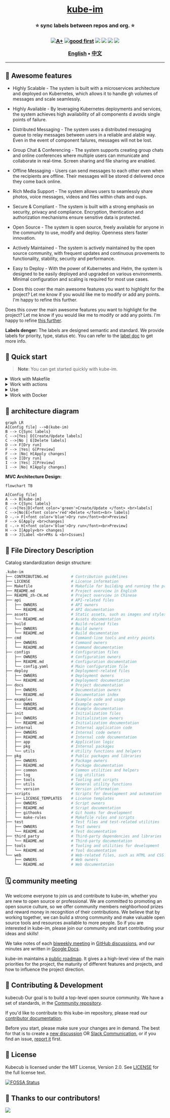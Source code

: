 <h1 align="center" style="border-bottom: none">
    <b>
        <a href="https://docker.nsddd.top">kube-im</a><br>
    </b>
</h1>
<h3 align="center" style="border-bottom: none">
      ⭐️  sync labels between repos and org.  ⭐️ <br>
<h3>


<p align=center>
<a href="https://goreportcard.com/report/github.com/kubecub/kube-im"><img src="https://goreportcard.com/badge/github.com/kubecub/kube-im" alt="A+"></a>
<a href="https://github.com/issues?q=org%kubecub+is%3Aissue+label%3A%22good+first+issue%22+no%3Aassignee"><img src="https://img.shields.io/github/issues/kubecub/kube-im/good%20first%20issue?logo=%22github%22" alt="good first"></a>
<a href="https://github.com/kubecub/kube-im"><img src="https://img.shields.io/github/stars/kubecub/kube-im.svg?style=flat&logo=github&colorB=deeppink&label=stars"></a>
<a href="https://join.slack.com/t/kubecub/shared_invite/zt-1se0k2bae-lkYzz0_T~BYh3rjkvlcUqQ"><img src="https://img.shields.io/badge/Slack-100%2B-blueviolet?logo=slack&amp;logoColor=white"></a>
<a href="https://github.com/kubecub/kube-im/blob/main/LICENSE"><img src="https://img.shields.io/badge/license-Apache--2.0-green"></a>
<a href="https://golang.org/"><img src="https://img.shields.io/badge/Language-Go-blue.svg"></a>
</p>

</p>

<p align="center">
    <a href="./README.md"><b>English</b></a> •
    <a href="./README_zh-CN.md"><b>中文</b></a>
</p>

</p>

----

## 🧩 Awesome features

+ Highly Scalable - The system is built with a microservices architecture and deployed on Kubernetes, which allows it to handle gh volumes of messages and scale seamlessly.

+ Highly Available - By leveraging Kubernetes deployments and services, the system achieves high availability of all components d avoids single points of failure.

+ Distributed Messaging - The system uses a distributed messaging queue to relay messages between users in a reliable and alable way. Even in the event of component failures, messages will not be lost.

+ Group Chat & Conferencing - The system supports creating group chats and online conferences where multiple users can mmunicate and collaborate in real-time. Screen sharing and file sharing are enabled.

+ Offline Messaging - Users can send messages to each other even when the recipients are offline. Their messages will be stored d delivered once they come back online. 

+ Rich Media Support - The system allows users to seamlessly share photos, voice messages, videos and files within chats and oups.  

+ Secure & Compliant - The system is built with a strong emphasis on security, privacy and compliance. Encryption, thentication and authorization mechanisms ensure sensitive data is protected. 

+ Open Source - The system is open source, freely available for anyone in the community to use, modify and deploy. Openness sters faster innovation.

+ Actively Maintained - The system is actively maintained by the open source community, with frequent updates and continuous provements to functionality, stability, security and performance.

+ Easy to Deploy - With the power of Kubernetes and Helm, the system is designed to be easily deployed and upgraded on various environments. Minimal configuration and scaling is required for most use cases.

+ Does this cover the main awesome features you want to highlight for the project? Let me know if you would like me to modify or add any points. I'm happy to refine this further.

Does this cover the main awesome features you want to highlight for the project? Let me know if you would like me to modify or add any points. I'm happy to refine [this further](https://github.com/kubecub/kube-im/issues/new/choose). 


**Labels denger:**
The labels are designed semantic and standard. We provide labels for priority, type, status etc. You can refer to the [label doc](https://github.com/kubecub/kube-im/labels) to get more info.


## 🛫 Quick start

> **Note**: You can get started quickly with kube-im.


<details>
  <summary>Work with Makefile</summary>

```bash
❯ make help    # show help
❯ make build   # build binary exporter and syncer
❯ echo 'export PATH=$PATH:/path/to/_output/platforms/linux/amd64/' | tee -a ~/.zshrc;source ~/.zshrc
```

</details>
<details>
  <summary>Work with actions</summary>

Actions provide handling of PR and issue.
We used the bot [🚀@kubbot](https://github.com/kubbot), It can detect issues in Chinese and translate them to English, and you can interact with it using the command `/comment`.

Comment in an issue:

```bash
❯ /intive
```

</details>
<details>
  <summary>Use</summary>

```bash
❯ ./_output/platforms/linux/amd64/
```

</details>
<details>
  <summary>Work with Docker</summary>

```bash
❯ make deploy
```

</details>


## 🕋 architecture diagram
```mermaid
graph LR
A[Config file] -->B(kube-im)
B --> C{Sync labels}
C -->|Yes| D[Create/Update labels] 
C -->|No | E[Delete labels]
D --> F[Dry run]
F --> |Yes| G[Preview]
F --> |No| H[Apply changes]
E --> I[Dry run]
I --> |Yes| J[Preview]
I --> |No| K[Apply changes]
```

**MVC Architecture Design:**
```mermaid
flowchart TB

A[Config file]
A --> B[kube-im]
B --> C{Sync labels}
C -->|Yes|D[<font color='green'>Create/Update </font> <br>labels]
C -->|No|E[<font color='red'>Delete </font><br> labels]  
D -.-> F[<font color='blue'>Dry run</font><br>Preview]
F --> G[Apply <br>changes]
E -.-> H[<font color='blue'>Dry run</font><br>Preview]
H --> I[Apply<br> changes]
B --> J[Label <br>PRs & <br>Issues]
```

## 🤖 File Directory Description

Catalog standardization design structure:

```bash
.kube-im
├── CONTRIBUTING.md          # Contribution guidelines
├── LICENSE                  # License information
├── Makefile                 # Makefile for building and running the project
├── README.md                # Project overview in English
├── README_zh-CN.md          # Project overview in Chinese
├── api                      # API-related files
│   ├── OWNERS               # API owners
│   └── README.md            # API documentation
├── assets                   # Static assets, such as images and stylesheets
│   └── README.md            # Assets documentation
├── build                    # Build-related files
│   ├── OWNERS               # Build owners
│   └── README.md            # Build documentation
├── cmd                      # Command-line tools and entry points
│   ├── OWNERS               # Command owners
│   └── README.md            # Command documentation
├── configs                  # Configuration files
│   ├── OWNERS               # Configuration owners
│   ├── README.md            # Configuration documentation
│   └── config.yaml          # Main configuration file
├── deploy                   # Deployment-related files
│   ├── OWNERS               # Deployment owners
│   └── README.md            # Deployment documentation
├── docs                     # Project documentation
│   ├── OWNERS               # Documentation owners
│   └── README.md            # Documentation index
├── examples                 # Example code and usage
│   ├── OWNERS               # Example owners
│   └── README.md            # Example documentation
├── init                     # Initialization files
│   ├── OWNERS               # Initialization owners
│   └── README.md            # Initialization documentation
├── internal                 # Internal application code
│   ├── OWNERS               # Internal code owners
│   ├── README.md            # Internal code documentation
│   ├── app                  # Application logic
│   ├── pkg                  # Internal packages
│   └── utils                # Utility functions and helpers
├── pkg                      # Public packages and libraries
│   ├── OWNERS               # Package owners
│   ├── README.md            # Package documentation
│   ├── common               # Common utilities and helpers
│   ├── log                  # Log utilities
│   ├── tools                # Tooling and scripts
│   ├── utils                # General utility functions
│   └── version              # Version information
├── scripts                  # Scripts for development and automation
│   ├── LICENSE_TEMPLATES    # License templates
│   ├── OWNERS               # Script owners
│   ├── README.md            # Script documentation
│   ├── githooks             # Git hooks for development
│   └── make-rules           # Makefile rules and scripts
├── test                     # Test files and test-related utilities
│   ├── OWNERS               # Test owners
│   └── README.md            # Test documentation
├── third_party              # Third-party dependencies and libraries
│   └── README.md            # Third-party documentation
├── tools                    # Tooling and utilities for development
│   └── README.md            # Tool documentation
└── web                      # Web-related files, such as HTML and CSS
    ├── OWNERS               # Web owners
    └── README.md            # Web documentation
```

## 🗓️ community meeting

We welcome everyone to join us and contribute to kube-im, whether you are new to open source or professional. We are committed to promoting an open source culture, so we offer community members neighborhood prizes and reward money in recognition of their contributions. We believe that by working together, we can build a strong community and make valuable open source tools and resources available to more people. So if you are interested in kube-im, please join our community and start contributing your ideas and skills!

We take notes of each [biweekly meeting](https://github.com/kubecub/kube-im/issues/2) in [GitHub discussions](https://github.com/kubecub/kube-im/discussions/categories/meeting), and our minutes are written in [Google Docs](https://docs.google.com/document/d/1nx8MDpuG74NASx081JcCpxPgDITNTpIIos0DS6Vr9GU/edit?usp=sharing).

kube-im maintains a [public roadmap](https://github.com/kubecub/community/tree/main/roadmaps). It gives a a high-level view of the main priorities for the project, the maturity of different features and projects, and how to influence the project direction.

## 🤼‍ Contributing & Development

kubecub Our goal is to build a top-level open source community. We have a set of standards, in the [Community repository](https://github.com/kubecub/community).

If you'd like to contribute to this kube-im repository, please read our [contributor documentation](https://github.com/kubecub/kube-im/blob/main/CONTRIBUTING.md).

Before you start, please make sure your changes are in demand. The best for that is to create a [new discussion](https://github.com/kubecub/kube-im/discussions/new/choose) OR [Slack Communication](https://join.slack.com/t/kubecub/shared_invite/zt-1se0k2bae-lkYzz0_T~BYh3rjkvlcUqQ), or if you find an issue, [report it](https://github.com/kubecub/kube-im/issues/new/choose) first.


## 🚨 License

Kubecub is licensed under the MIT License, Version 2.0. See [LICENSE](https://github.com/kubecub/kube-im/tree/main/LICENSE) for the full license text.

[![FOSSA Status](https://app.fossa.com/api/projects/git%2Bgithub.com%2Fkubecub%2Fkubecub.svg?type=large)](https://app.fossa.com/projects/git%2Bgithub.com%2Fkubecub%2Fkube-im?ref=badge_large)


## 🔮 Thanks to our contributors!

<a href="https://github.com/kubecub/kube-im/graphs/contributors">
  <img src="https://contrib.rocks/image?repo=kubecub/kube-im" />
</a>
